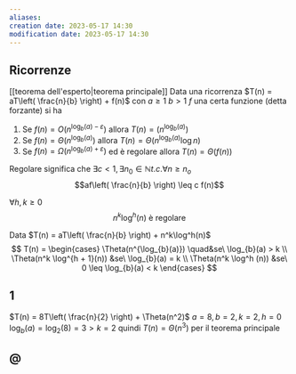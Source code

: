 ```yaml
---
aliases: 
creation date: 2023-05-17 14:30
modification date: 2023-05-17 14:30
---
```


## Ricorrenze
[[teorema dell'esperto|teorema principale]]
Data una ricorrenza $T(n) = aT\left( \frac{n}{b} \right) + f(n)$
 con $a \geq 1$
 $b > 1$
 $f$ una certa funzione (detta forzante)
 si ha
1. Se $f(n) = O(n^{\log_{b}(a)-\varepsilon})$ allora $T(n) = (n^{\log_{b}(a)})$
2. Se $f(n) = \Theta(n^{\log_{b}(a)})$ allora $T(n) = \Theta(n^{\log_{b}(a)}\log n)$
3. Se $f(n) =\Omega(n^{\log_{b}(a) + \varepsilon})$ ed è regolare allora $T(n) = \Theta(f(n))$

Regolare significa che
$\exists c < 1, \exists n_{0} \in \mathbb{N} t.c. \forall n \geq n_{o}$ 
$$af\left( \frac{n}{b} \right) \leq c f(n)$$

$\forall h,k \geq 0$
$$n^k\log^h(n) \text{ è regolare}$$

Data $T(n) = aT\left( \frac{n}{b} \right) + n^k\log^h(n)$
$$ T(n) = \begin{cases}
\Theta(n^{\log_{b}(a)}) \quad&se\ \log_{b}(a) > k \\
\Theta(n^k \log^{h + 1}(n)) &se\ \log_{b}(a) = k \\
\Theta(n^k \log^h (n)) &se\ 0 \leq \log_{b}(a) < k
\end{cases} $$

## 1
$T(n) = 8T\left( \frac{n}{2} \right) + \Theta(n^2)$
$a = 8, b = 2, k= 2, h= 0$
$\log_{b}(a) = \log_{2}(8) = 3 > k =2$ 
quindi $T(n) = \Theta(n^3)$ per il teorema principale

## @

